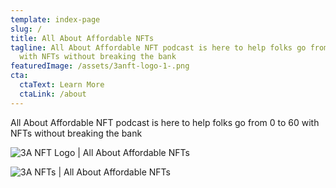 ```yaml
---
template: index-page
slug: /
title: All About Affordable NFTs
tagline: All About Affordable NFT podcast is here to help folks go from 0 to 60
  with NFTs without breaking the bank
featuredImage: /assets/3anft-logo-1-.png
cta:
  ctaText: Learn More
  ctaLink: /about
---
```

All About Affordable NFT podcast is here to help folks go from 0 to 60 with NFTs without breaking the bank

![3A NFT Logo | All About Affordable NFTs](/assets/3anft-logo-1-.png "3A NFT Logo | All About Affordable NFTs")

![3A NFTs | All About Affordable NFTs](/assets/download-14-.png "3A NFTs | All About Affordable NFTs")